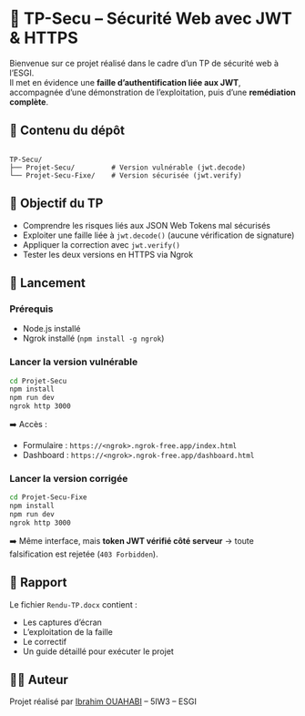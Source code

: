 # 🔐 TP-Secu – Sécurité Web avec JWT & HTTPS

Bienvenue sur ce projet réalisé dans le cadre d’un TP de sécurité web à l’ESGI.  
Il met en évidence une **faille d’authentification liée aux JWT**, accompagnée d’une démonstration de l’exploitation, puis d’une **remédiation complète**.

## 📁 Contenu du dépôt

```

TP-Secu/
├── Projet-Secu/         # Version vulnérable (jwt.decode)
└── Projet-Secu-Fixe/    # Version sécurisée (jwt.verify)

````

## 🧪 Objectif du TP

- Comprendre les risques liés aux JSON Web Tokens mal sécurisés
- Exploiter une faille liée à `jwt.decode()` (aucune vérification de signature)
- Appliquer la correction avec `jwt.verify()`
- Tester les deux versions en HTTPS via Ngrok

## 🚀 Lancement

### Prérequis
- Node.js installé
- Ngrok installé (`npm install -g ngrok`)

### Lancer la version vulnérable

```bash
cd Projet-Secu
npm install
npm run dev
ngrok http 3000
````

➡️ Accès :

* Formulaire : `https://<ngrok>.ngrok-free.app/index.html`
* Dashboard : `https://<ngrok>.ngrok-free.app/dashboard.html`

### Lancer la version corrigée

```bash
cd Projet-Secu-Fixe
npm install
npm run dev
ngrok http 3000
```

➡️ Même interface, mais **token JWT vérifié côté serveur** → toute falsification est rejetée (`403 Forbidden`).

## 📄 Rapport

Le fichier `Rendu-TP.docx` contient :

* Les captures d’écran
* L’exploitation de la faille
* Le correctif
* Un guide détaillé pour exécuter le projet

## 👨‍💻 Auteur

Projet réalisé par [Ibrahim OUAHABI](https://github.com/Narutino10) – 5IW3 – ESGI


